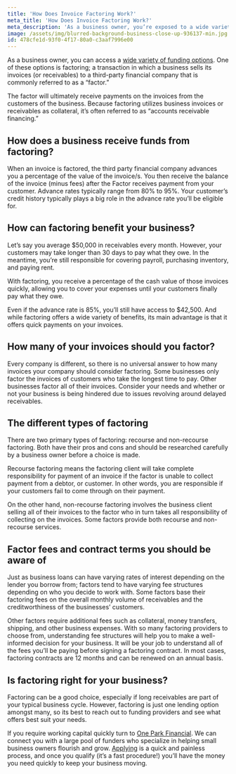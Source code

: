 ```yaml
---
title: 'How Does Invoice Factoring Work?'
meta_title: 'How Does Invoice Factoring Work?'
meta_description: 'As a business owner, you’re exposed to a wide variety of lending options. One of these options includes factoring; a transaction in which a business sells its invoices (or receivables) to a third party financial company that is commonly referred to as a “factor.”'
image: /assets/img/blurred-background-business-close-up-936137-min.jpg
id: 478cfe1d-93f0-4f17-80a0-c3aaf7996e00
---
```

As a business owner, you can access a [wide variety of funding options]( https://www.oneparkfinancial.com/blog/alternative-business-funding-options). One of these options is factoring; a transaction in which a business sells its invoices (or receivables) to a third-party financial company that is commonly referred to as a “factor.” 

The factor will ultimately receive payments on the invoices from the customers of the business. Because factoring utilizes business invoices or receivables as collateral, it’s often referred to as “accounts receivable financing.” 
## How does a business receive funds from factoring? 

When an invoice is factored, the third party financial company advances you a percentage of the value of the invoice/s. You then receive the balance of the invoice (minus fees) after the Factor receives payment from your customer. Advance rates typically range from 80% to 95%. Your customer’s credit history typically plays a big role in the advance rate you’ll be eligible for. 

## How can factoring benefit your business? 

Let’s say you average $50,000 in receivables every month. However, your customers may take longer than 30 days to pay what they owe. In the meantime, you’re still responsible for covering payroll, purchasing inventory, and paying rent. 

With factoring, you receive a percentage of the cash value of those invoices quickly, allowing you to cover your expenses until your customers finally pay what they owe. 

Even if the advance rate is 85%, you’ll still have access to $42,500. And while factoring offers a wide variety of benefits, its main advantage is that it offers quick payments on your invoices. 

## How many of your invoices should you factor? 

Every company is different, so there is no universal answer to how many invoices your company should consider factoring. Some businesses only factor the invoices of customers who take the longest time to pay. Other businesses factor all of their invoices. Consider your needs and whether or not your business is being hindered due to issues revolving around delayed receivables. 
## The different types of factoring 

There are two primary types of factoring: recourse and non-recourse factoring. Both have their pros and cons and should be researched carefully by a business owner before a choice is made. 

Recourse factoring means the factoring client will take complete responsibility for payment of an invoice if the factor is unable to collect payment from a debtor, or customer. In other words, you are responsible if your customers fail to come through on their payment. 

On the other hand, non-recourse factoring involves the business client selling all of their invoices to the factor who in turn takes all responsibility of collecting on the invoices. Some factors provide both recourse and non-recourse services.

## Factor fees and contract terms you should be aware of 

Just as business loans can have varying rates of interest depending on the lender you borrow from; factors tend to have varying fee structures depending on who you decide to work with. Some factors base their factoring fees on the overall monthly volume of receivables and the creditworthiness of the businesses’ customers.  

Other factors require additional fees such as collateral, money transfers, shipping, and other business expenses. With so many factoring providers to choose from, understanding fee structures will help you to make a well-informed decision for your business. It will be your job to understand all of the fees you’ll be paying before signing a factoring contract.  In most cases, factoring contracts are 12 months and can be renewed on an annual basis. 
## Is factoring right for your business? 

Factoring can be a good choice, especially if long receivables are part of your typical business cycle. However, factoring is just one lending option amongst many, so its best to reach out to funding providers and see what offers best suit your needs.

If you require working capital quickly turn to [One Park Financial](https://www.oneparkfinancial.com/). We can connect you with a large pool of funders who specialize in helping small business owners flourish and grow. [Applying]( https://www.oneparkfinancial.com/pre-qualification) is a quick and painless process, and once you qualify (it’s a fast procedure!) you’ll have the money you need quickly to keep your business moving.